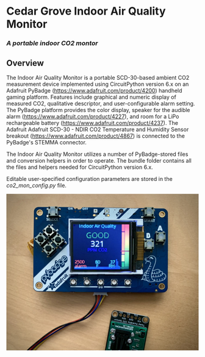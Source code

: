 # Cedar Grove Indoor Air Quality Monitor

### _A portable indoor CO2 montor_

## Overview

The Indoor Air Quality Monitor is a portable SCD-30-based ambient CO2 measurement device implemented using CircuitPython version 6.x on an Adafruit PyBadge (https://www.adafruit.com/product/4200) handheld gaming platform. Features include graphical and numeric display of measured CO2, qualitative descriptor, and user-configurable alarm setting. The PyBadge platform provides the color display, speaker for the audible alarm (https://www.adafruit.com/product/4227), and room for a LiPo rechargeable battery (https://www.adafruit.com/product/4237). The Adafruit Adafruit SCD-30 - NDIR CO2 Temperature and Humidity Sensor breakout (https://www.adafruit.com/product/4867) is connected to the PyBadge's STEMMA connector.

The Indoor Air Quality Monitor utilizes a number of PyBadge-stored files and conversion helpers in order to operate. The bundle folder contains all the files and helpers needed for CircuitPython version 6.x.

Editable user-specified configuration parameters are stored in the _co2_mon_config.py_ file.

![Image of Module](https://github.com/CedarGroveStudios/Indoor_Air_Quality/blob/main/photos_and_graphics/IMG_0719.jpeg)
